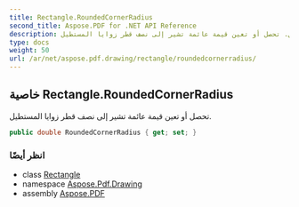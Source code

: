 ```yaml
---
title: Rectangle.RoundedCornerRadius
second_title: Aspose.PDF for .NET API Reference
description: خاصية المستطيل. تحصل أو تعين قيمة عائمة تشير إلى نصف قطر زوايا المستطيل
type: docs
weight: 50
url: /ar/net/aspose.pdf.drawing/rectangle/roundedcornerradius/
---
```

## خاصية Rectangle.RoundedCornerRadius

تحصل أو تعين قيمة عائمة تشير إلى نصف قطر زوايا المستطيل.

```csharp
public double RoundedCornerRadius { get; set; }
```

### انظر أيضًا

* class [Rectangle](../)
* namespace [Aspose.Pdf.Drawing](../../../aspose.pdf.drawing/)
* assembly [Aspose.PDF](../../../)